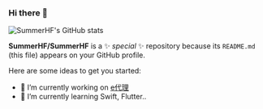 ### Hi there 👋

![SummerHF's GitHub stats](https://github-readme-stats.vercel.app/api?username=summerhf&show_icons=true&theme=radical)


**SummerHF/SummerHF** is a ✨ _special_ ✨ repository because its `README.md` (this file) appears on your GitHub profile.

Here are some ideas to get you started:

- 🔭 I’m currently working on [e代理](https://www.edaili.com/)
- 🌱 I’m currently learning Swift, Flutter..




